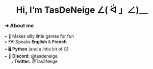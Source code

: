 <h1 align="center">Hi, I’m TasDeNeige ∠( ᐛ 」∠)＿</h1>
 
<h3>➜ About me</h3>
• 👾 Makes silly little games for fun <br>
• 🗺️ Speaks <b>English</b> & <b>French</b> <br>
• 🖥️ <b>Python</b> (and a little bit of C)<br>
• 💬 <b>Discord</b>: @tasdeneige <br>
 &nbsp;&nbsp;&nbsp;&nbsp; ⤷ <b>Twitter:</b> @Tas2Neige


<!---
[![My Skills](https://skillicons.dev/icons?i=py,html,css,twitter,discord&perline=3)](https://skillicons.dev)

TasDeNeige/TasDeNeige is a ✨ special ✨ repository because its `README.md` (this file) appears on your GitHub profile.
You can click the Preview link to take a look at your changes.
--->
